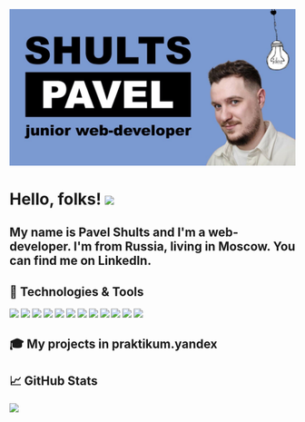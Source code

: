 [![me](https://github.com/bmstustudent/bmstustudent/blob/main/me-blue.jpg)](https://www.profile-shulz.ru/)

# Hello, folks! <img src="https://raw.githubusercontent.com/MartinHeinz/MartinHeinz/master/wave.gif" width="30px">

## My name is Pavel Shults and I'm a web-developer. I'm from Russia, living in Moscow. You can find me on LinkedIn.

## 🔧 Technologies & Tools
![](https://img.shields.io/badge/OS-Linux-informational?style=flat&logo=linux&logoColor=white&color=7a9ad2)
![](https://img.shields.io/badge/Shell-Bash-informational?style=flat&logo=gnu-bash&logoColor=white&color=7a9ad2)
![](https://img.shields.io/badge/code-HTML-7a9ad2)
![](https://img.shields.io/badge/code-CSS-7a9ad2)
![](https://img.shields.io/badge/Code-JavaScript-informational?style=flat&logo=javascript&logoColor=white&color=7a9ad2)
![](https://img.shields.io/badge/code-React-7a9ad2)
![](https://img.shields.io/badge/code-Node.js-7a9ad2)
![](https://img.shields.io/badge/code-Webpack-7a9ad2)
![](https://img.shields.io/badge/code-Nginx-7a9ad2)
![](https://img.shields.io/badge/code-MongoDB-7a9ad2)
![](https://img.shields.io/badge/code-Figma-7a9ad2)
![](https://gpvc.arturio.dev/bmstustudent)

## :mortar_board: My projects in praktikum.yandex

## &#x1f4c8; GitHub Stats
<a href="https://github.com/bmstustudent/bmstustudent">
  <img align="center" src="https://github-readme-stats.vercel.app/api/top-langs/?username=bmstustudent&hide=java,html,tex&title_color=ffffff&text_color=c9cacc&icon_color=2bbc8a&bg_color=1d1f21&langs_count=3" />
</a>




<!-- [![Anurag's github stats](https://github-readme-stats.vercel.app/api?username=bmstustudent)](https://github.com/bmstustudent/github-readme-stats) -->
<!---
bmstustudent/bmstustudent is a ✨ special ✨ repository because its `README.md` (this file) appears on your GitHub profile.
You can click the Preview link to take a look at your changes.
--->
